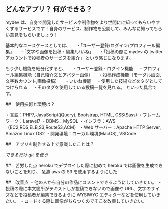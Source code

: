 ## どんなアプリ？ 何ができる？

mydev は、自身で開発したサービスや制作物をより世間にに知ってもらいやすくするサービスです！自身のサービス、制作物を公開して、みんなに知ってもらい意見をもらいましょう！

基本的なユースケースとしては、
　・「ユーザー登録/ログイン/プロフィール編集」
　・「文字や画像を投稿・編集/いいね」
　・「投稿の際に mydev の twitter アカウントで投稿者のサービスを紹介」
という感じになります。

もう少し機能を細分化すると、
　・ユーザー登録・ログイン機能
　・プロフィール編集機能（自己紹介文とアバター画像）
　・投稿作成機能（モーダル画面,文字数カウント,画像投稿）
　・いいね機能
　・使用した技術などをタグとしてつけられる
　・そのタグを使用している投稿一覧を見れる。
といった具合です。

##　使用技術と環境は？

・言語：PHP7, JavaScript(jQuery), Bootstrap, HTML, CSS(Sass)
・フレームワーク：Laravel7
・DBMS：MySQL
・インフラ：AWS（EC2,RDS,ELB,S3,Route53,ACM）
・Web サーバー：Apache HTTP Server, Amazon Linux OS2
・開発環境：ローカル環境(MacOS), VSCode

##　アプリを制作する上で意識したことは？

_できるだけ git を使う_

##　苦労した点
heroku でデプロイした際に初めて heroku では画像を生成できないことを知り、
急遽 aws の S3 を使用するようにした

##　改善点
・他の人から自分の作品にコメントできるようにしていきたい。
・投稿の際に本文箇所がテキストしか投稿できないので画像や URL、文字のサイズなどを投稿者が編集できるように WYSIWYG エディターなどを使用していきたい。
・ロードする際に画像がちらつくのでそこを改善していきたい。

